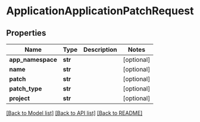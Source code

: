 # ApplicationApplicationPatchRequest

## Properties
Name | Type | Description | Notes
------------ | ------------- | ------------- | -------------
**app_namespace** | **str** |  | [optional] 
**name** | **str** |  | [optional] 
**patch** | **str** |  | [optional] 
**patch_type** | **str** |  | [optional] 
**project** | **str** |  | [optional] 

[[Back to Model list]](../README.md#documentation-for-models) [[Back to API list]](../README.md#documentation-for-api-endpoints) [[Back to README]](../README.md)

